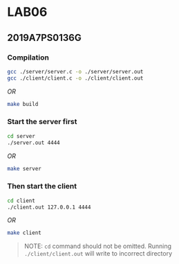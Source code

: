 # LAB06
## 2019A7PS0136G


### Compilation

```bash
gcc ./server/server.c -o ./server/server.out
gcc ./client/client.c -o ./client/client.out
```
_OR_
```bash
make build
```


### Start the server first

```bash
cd server
./server.out 4444
```
_OR_
```bash
make server
```


### Then start the client

```bash
cd client
./client.out 127.0.0.1 4444
```
_OR_
```bash
make client
```


> NOTE: `cd` command should not be omitted. Running `./client/client.out` will write to incorrect directory

